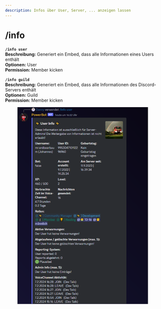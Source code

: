 ```yaml
---
description: Infos über User, Server, ... anzeigen lassen
---
```


# /info

**`/info user`**\
**Beschreibung:** Generiert ein Embed, dass alle Informationen eines Users enthält\
**Optionen:** User\
**Permission:** Member kicken

**`/info guild`**\
**Beschreibung:** Generiert ein Embed, dass alle Informationen des Discord-Servers enthält\
**Optionen:** Guild\
**Permission:** Member kicken

<div align="left">

<figure><img src="../../.gitbook/assets/image (23).png" alt=""><figcaption></figcaption></figure>

</div>
